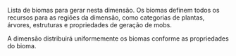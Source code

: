Lista de biomas para gerar nesta dimensão. Os biomas definem todos os recursos para as regiões da dimensão, como categorias de plantas, árvores, estruturas e propriedades de geração de mobs.

A dimensão distribuirá uniformemente os biomas conforme as propriedades do bioma.
